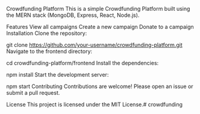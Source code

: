 Crowdfunding Platform
This is a simple Crowdfunding Platform built using the MERN stack (MongoDB, Express, React, Node.js).

Features
View all campaigns
Create a new campaign
Donate to a campaign
Installation
Clone the repository:

git clone https://github.com/your-username/crowdfunding-platform.git
Navigate to the frontend directory:

cd crowdfunding-platform/frontend
Install the dependencies:

npm install
Start the development server:

npm start
Contributing
Contributions are welcome! Please open an issue or submit a pull request.

License
This project is licensed under the MIT License.# crowdfunding
